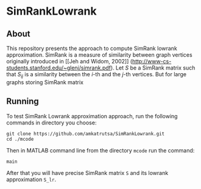# SimRankLowrank

## About

This repository presents the approach to compute SimRank lowrank approximation. SimRank is a measure of similarity between graph vertices originally introduced in [[Jeh and Widom, 2002]] (http://www-cs-students.stanford.edu/~glenj/simrank.pdf). Let $S$ be a SimRank matrix such that $S_{ij}$ is a similarity between the $i$-th and the $j$-th vertices. But for large graphs storing SimRank matrix 

## Running

To test SimRank Lowrank approximation approach, run the following commands in directory you choose:
```
git clone https://github.com/amkatrutsa/SimRankLowrank.git
cd ./mcode
```
Then in MATLAB command line from the directory `mcode` run the command:
```
main
```

After that you will have precise SimRank matrix `S` and its lowrank approximation `S_lr`.
